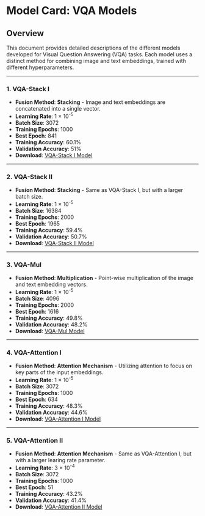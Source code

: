 # Model Card: VQA Models

## Overview

This document provides detailed descriptions of the different models developed for Visual Question Answering (VQA) tasks. Each model uses a distinct method for combining image and text embeddings, trained with different hyperparameters.

---

### 1. VQA-Stack I

- **Fusion Method**: **Stacking** - Image and text embeddings are concatenated into a single vector.
- **Learning Rate**: 1 × 10<sup>-5</sup>
- **Batch Size**: 3072
- **Training Epochs**: 1000
- **Best Epoch**: 841
- **Training Accuracy**: 60.1%
- **Validation Accuracy**: 51%
- **Download**: [VQA-Stack I Model](https://drive.google.com/file/d/1_1nM1gtF0W4nUXSEiUNQ8UhD6XkXbfZ6/view?usp=sharing)

---

### 2. VQA-Stack II

- **Fusion Method**: **Stacking** - Same as VQA-Stack I, but with a larger batch size.
- **Learning Rate**: 1 × 10<sup>-5</sup>
- **Batch Size**: 16384
- **Training Epochs**: 2000
- **Best Epoch**: 1965
- **Training Accuracy**: 59.4%
- **Validation Accuracy**: 50.7%
- **Download**: [VQA-Stack II Model](https://drive.google.com/file/d/1mbMHEQBOqcMQXmQ2DL3u9b-zLxBedptT/view?usp=sharing)

---

### 3. VQA-Mul

- **Fusion Method**: **Multiplication** - Point-wise multiplication of the image and text embedding vectors.
- **Learning Rate**: 1 × 10<sup>-5</sup>
- **Batch Size**: 4096
- **Training Epochs**: 2000
- **Best Epoch**: 1616
- **Training Accuracy**: 49.8%
- **Validation Accuracy**: 48.2%
- **Download**: [VQA-Mul Model](https://drive.google.com/file/d/1mX-Wz_PEsb7XggT2hBdLeTTDBAq2lj_h/view?usp=sharing)

---

### 4. VQA-Attention I

- **Fusion Method**: **Attention Mechanism** - Utilizing attention to focus on key parts of the input embeddings.
- **Learning Rate**: 1 × 10<sup>-5</sup>
- **Batch Size**: 3072
- **Training Epochs**: 1000
- **Best Epoch**: 634
- **Training Accuracy**: 48.3%
- **Validation Accuracy**: 44.6%
- **Download**: [VQA-Attention I Model](https://drive.google.com/file/d/1Gx_jeAT3PMKgnR9NQS20b1EajwBpGPN0/view?usp=sharing)

---

### 5. VQA-Attention II

- **Fusion Method**: **Attention Mechanism** - Same as VQA-Attention I, but with a larger learing rate parameter.
- **Learning Rate**: 3 × 10<sup>-4</sup>
- **Batch Size**: 3072
- **Training Epochs**: 1000
- **Best Epoch**: 51
- **Training Accuracy**: 43.2%
- **Validation Accuracy**: 41.4%
- **Download**: [VQA-Attention II Model](https://drive.google.com/file/d/1X3gqt3bfQDYI2Y0alNYb1klEOIe0jNNq/view?usp=sharing)

